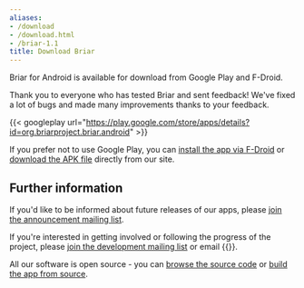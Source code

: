 ```yaml
---
aliases:
- /download
- /download.html
- /briar-1.1
title: Download Briar
---
```


Briar for Android is available for download from Google Play and F-Droid.

Thank you to everyone who has tested Briar and sent feedback! We've
fixed a lot of bugs and made many improvements thanks to your feedback.

{{< googleplay url="https://play.google.com/store/apps/details?id=org.briarproject.briar.android" >}}

If you prefer not to use Google Play, you can [install the app via
F-Droid](/fdroid) or [download the APK file](/apk) directly from
our site.

## Further information

If you'd like to be informed about future releases of our apps, please [join
the announcement mailing
list](https://lists.sourceforge.net/lists/listinfo/briar-announce).

If you're interested in getting involved or following the progress of
the project, please [join the development mailing
list](https://lists.sourceforge.net/lists/listinfo/briar-devel) or email
{{<contactemail>}}.

All our software is open source - you can [browse the source
code](https://code.briarproject.org/briar/briar/tree/master) or [build
the app from source](/building).
